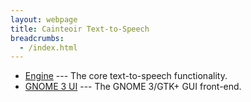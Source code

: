 ```yaml
---
layout: webpage
title: Cainteoir Text-to-Speech
breadcrumbs:
  - /index.html
---
```


*  [Engine](/cainteoir/engine) --- The core text-to-speech functionality.
*  [GNOME 3 UI](/cainteoir/gtk) --- The GNOME 3/GTK+ GUI front-end.
